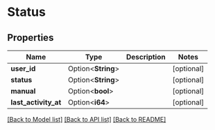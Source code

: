 # Status

## Properties

Name | Type | Description | Notes
------------ | ------------- | ------------- | -------------
**user_id** | Option<**String**> |  | [optional]
**status** | Option<**String**> |  | [optional]
**manual** | Option<**bool**> |  | [optional]
**last_activity_at** | Option<**i64**> |  | [optional]

[[Back to Model list]](../README.md#documentation-for-models) [[Back to API list]](../README.md#documentation-for-api-endpoints) [[Back to README]](../README.md)


